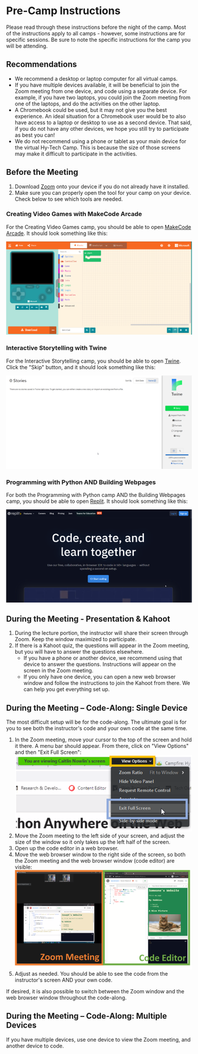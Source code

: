 # Pre-Camp Instructions
Please read through these instructions before the night of the camp. Most of the instructions apply to all camps - however, some instructions are for specific sessions. Be sure to note the specific instructions for the camp you will be attending.

## Recommendations
- We recommend a desktop or laptop computer for all virtual camps.
- If you have multiple devices available, it will be beneficial to join the Zoom meeting from one device, and code using a separate device. For example, if you have two laptops, you could join the Zoom meeting from one of the laptops, and do the activities on the other laptop.
- A Chromebook could be used, but it may not give you the best experience. An ideal situation for a Chromebook user would be to also have access to a laptop or desktop to use as a second device. That said, if you do not have any other devices, we hope you still try to participate as best you can! 
- We do not recommend using a phone or tablet as your main device for the virtual Hy-Tech Camp. This is because the size of those screens may make it difficult to participate in the activities.

## Before the Meeting
1. Download [Zoom](https://zoom.us) onto your device if you do not already have it installed.
1. Make sure you can properly open the tool for your camp on your device. Check below to see which tools are needed.

### Creating Video Games with MakeCode Arcade
For the Creating Video Games camp, you should be able to open [MakeCode Arcade](https://arcade.makecode.com/#editor). It should look something like this:

![](makecodearcadeload.png)

### Interactive Storytelling with Twine
For the Interactive Storytelling camp, you should be able to open [Twine](http://twinery.org/2/#!/stories). Click the "Skip" button, and it should look something like this:

![](twineload.png)

### Programming with Python AND Building Webpages
For both the Programming with Python camp AND the Building Webpages camp, you should be able to open [Replit](https://replit.com). It should look something like this:

![](replitload.png)

## During the Meeting - Presentation & Kahoot
1. During the lecture portion, the instructor will share their screen through Zoom. Keep the window maximized to participate.
1. If there is a Kahoot quiz, the questions will appear in the Zoom meeting, but you will have to answer the questions elsewhere.
   - If you have a phone or another device, we recommend using that device to answer the questions. Instructions will appear on the screen in the Zoom meeting.
   - If you only have one device, you can open a new web browser window and follow the instructions to join the Kahoot from there. We can help you get everything set up.

## During the Meeting – Code-Along: Single Device
The most difficult setup will be for the code-along. The ultimate goal is for you to see both the instructor's code and your own code at the same time.

1. In the Zoom meeting, move your cursor to the top of the screen and hold it there. A menu bar should appear. From there, click on "View Options" and then "Exit Full Screen":
    ![](zoomexitfullscreen.png)
1. Move the Zoom meeting to the left side of your screen, and adjust the size of the window so it only takes up the left half of the screen.
1. Open up the code editor in a web browser.
1. Move the web browser window to the right side of the screen, so both the Zoom meeting and the web browser window (code editor) are visible:
    ![](sidebyside.png)
1. Adjust as needed. You should be able to see the code from the instructor's screen AND your own code.

If desired, it is also possible to switch between the Zoom window and the web browser window throughout the code-along.

## During the Meeting – Code-Along: Multiple Devices
If you have multiple devices, use one device to view the Zoom meeting, and another device to code.
